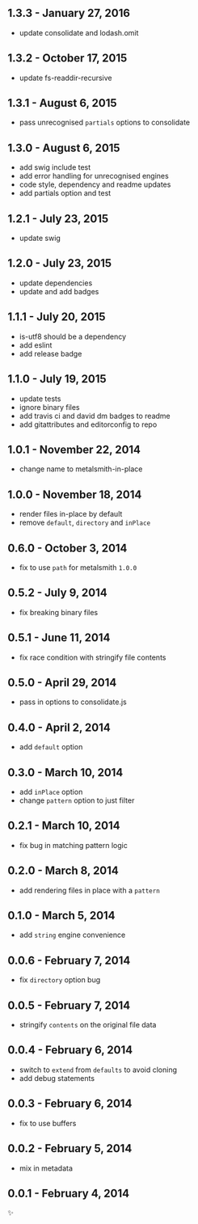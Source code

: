 1.3.3 - January 27, 2016
--------------------------
* update consolidate and lodash.omit

1.3.2 - October 17, 2015
--------------------------
* update fs-readdir-recursive

1.3.1 - August 6, 2015
----------------------
* pass unrecognised `partials` options to consolidate

1.3.0 - August 6, 2015
----------------------
* add swig include test
* add error handling for unrecognised engines
* code style, dependency and readme updates
* add partials option and test

1.2.1 - July 23, 2015
---------------------
* update swig

1.2.0 - July 23, 2015
---------------------
* update dependencies
* update and add badges

1.1.1 - July 20, 2015
---------------------
* is-utf8 should be a dependency
* add eslint
* add release badge

1.1.0 - July 19, 2015
---------------------
* update tests
* ignore binary files
* add travis ci and david dm badges to readme
* add gitattributes and editorconfig to repo

1.0.1 - November 22, 2014
-----------------------
* change name to metalsmith-in-place

1.0.0 - November 18, 2014
-----------------------
* render files in-place by default
* remove `default`, `directory` and `inPlace`

0.6.0 - October 3, 2014
-----------------------
* fix to use `path` for metalsmith `1.0.0`

0.5.2 - July 9, 2014
--------------------
* fix breaking binary files

0.5.1 - June 11, 2014
---------------------
* fix race condition with stringify file contents

0.5.0 - April 29, 2014
----------------------
* pass in options to consolidate.js

0.4.0 - April 2, 2014
---------------------
* add `default` option

0.3.0 - March 10, 2014
----------------------
* add `inPlace` option
* change `pattern` option to just filter

0.2.1 - March 10, 2014
----------------------
* fix bug in matching pattern logic

0.2.0 - March 8, 2014
---------------------
* add rendering files in place with a `pattern`

0.1.0 - March 5, 2014
---------------------
* add `string` engine convenience

0.0.6 - February 7, 2014
------------------------
* fix `directory` option bug

0.0.5 - February 7, 2014
------------------------
* stringify `contents` on the original file data

0.0.4 - February 6, 2014
------------------------
* switch to `extend` from `defaults` to avoid cloning
* add debug statements

0.0.3 - February 6, 2014
------------------------
* fix to use buffers

0.0.2 - February 5, 2014
------------------------
* mix in metadata

0.0.1 - February 4, 2014
------------------------
:sparkles:
